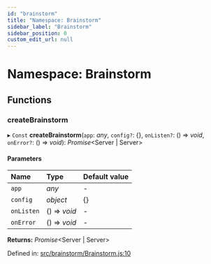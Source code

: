 ```yaml
---
id: "brainstorm"
title: "Namespace: Brainstorm"
sidebar_label: "Brainstorm"
sidebar_position: 0
custom_edit_url: null
---
```


# Namespace: Brainstorm

## Functions

### createBrainstorm

▸ `Const` **createBrainstorm**(`app`: *any*, `config?`: {}, `onListen?`: () => *void*, `onError?`: () => *void*): *Promise*<Server \| Server\>

#### Parameters

| Name | Type | Default value |
| :------ | :------ | :------ |
| `app` | *any* | - |
| `config` | *object* | {} |
| `onListen` | () => *void* | - |
| `onError` | () => *void* | - |

**Returns:** *Promise*<Server \| Server\>

Defined in: [src/brainstorm/Brainstorm.js:10](https://github.com/brainsatplay/brainsatplay/blob/e5be325/src/libraries/js/src/brainstorm/Brainstorm.js#L10)
